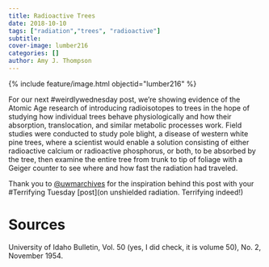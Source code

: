```yaml
---
title: Radioactive Trees
date: 2018-10-10
tags: ["radiation","trees", "radioactive"]
subtitle: 
cover-image: lumber216
categories: []
author: Amy J. Thompson
---
```


{% include feature/image.html objectid="lumber216" %}

For our next #weirdlywednesday post, we’re showing evidence of the Atomic Age research of introducing radioisotopes to trees in the hope of studying how individual trees behave physiologically and how their absorption, translocation, and similar metabolic processes work. Field studies were conducted to study pole blight, a disease of western white pine trees, where a scientist would enable a solution consisting of either radioactive calcium or radioactive phosphorus, or both, to be absorbed by the tree, then examine the entire tree from trunk to tip of foliage with a Geiger counter to see where and how fast the radiation had traveled.

Thank you to [@uwmarchives](https://tmblr.co/mmIBy3nK-TdmHyW5tENEB3Q) for the inspiration behind this post with your #Terrifying Tuesday [post](on unshielded radiation. Terrifying indeed!)

# Sources

University of Idaho Bulletin, Vol. 50 (yes, I did check, it is volume 50), No. 2, November 1954.